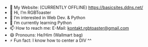 - 📄 My Website: (CURRENTLY OFFLINE) https://basicsites.ddns.net/
- 👋 Hi, I’m RGBToaster
- 👀 I’m interested in Web Dev. & Python
- 🌱 I’m currently learning Python
- 📫 How to reach me: E-Mail: kontakt.rgbtoaster@gmail.com
- 😄 Pronouns: He/Him (Wallmart bag)
- ⚡ Fun fact: I know how to center a DIV ^^

<!---
RGBToaster299/RGBToaster299 is a ✨ special ✨ repository because its `README.md` (this file) appears on your GitHub profile.
You can click the Preview link to take a look at your changes.
--->
